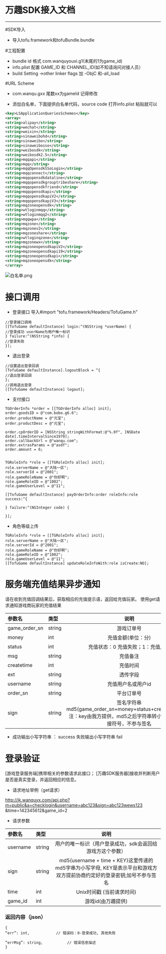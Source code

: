 # 万趣SDK接入文档

---
#SDK导入
* 导入tofu.framework和tofuBundle.bundle

#工程配置
* bundle id 格式 com.wanquyouxi.g1(末尾的1为game_id)
* info.plist 配置 GAME_ID 和 CHANNEL_ID(如不知请询问对接人员）
* build Setting ->other linker flags 加 -ObjC 和-all_load

#URL Scheme

* com.wanqu.gxx  尾数xx为gameId 记得修改 

* 添加白名单，下面提供白名单代码，source code 打开info.plist 粘贴就可以

```xml
<key>LSApplicationQueriesSchemes</key>
<array>
<string>alipay</string>
<string>wechat</string>
<string>weixin</string>
<string>sinaweibohd</string>
<string>sinaweibo</string>
<string>sinaweibosso</string>
<string>weibosdk</string>
<string>weibosdk2.5</string>
<string>mqqapi</string>
<string>mqq</string>
<string>mqqOpensdkSSoLogin</string>
<string>mqqconnect</string>
<string>mqqopensdkdataline</string>
<string>mqqopensdkgrouptribeshare</string>
<string>mqqopensdkfriend</string>
<string>mqqopensdkapi</string>
<string>mqqopensdkapiV2</string>
<string>mqqopensdkapiV3</string>
<string>mqzoneopensdk</string>
<string>wtloginmqq</string>
<string>wtloginmqq2</string>
<string>mqqwpa</string>
<string>mqzone</string>
<string>mqzonev2</string>
<string>mqzoneshare</string>
<string>wtloginqzone</string>
<string>mqzonewx</string>
<string>mqzoneopensdkapiV2</string>
<string>mqzoneopensdkapi19</string>
<string>mqzoneopensdkapi</string>
<string>mqzoneopensdk</string>
</array>
```
![白名单.png](http://upload-images.jianshu.io/upload_images/1899979-4fe604e8958cddfa.png?imageMogr2/auto-orient/strip%7CimageView2/2/w/1240)

# 接口调用 
* 登录接口 导入#import "tofu.framework/Headers/TofuGame.h"

```objc
//登录接口调用
[[TofuGame defaultInstance] login:^(NSString *userName) {
//登录成功 userName为用户唯一标识
} failure:^(NSString *info) {
//登录失败
}];
```

* 退出登录
```objc
//设置退出登录回调
[TofuGame defaultInstance].logoutBlock = ^{
//退出登录回调
};
//调用退出登录
[[TofuGame defaultInstance] logout];
```

* 支付接口

```objc
TGOrderInfo *order = [[TGOrderInfo alloc] init];
order.goodsID = @"com.bobo.g6.6";
order.productName = @"元宝";
order.productDesc = @"元宝";

order.cpOrderID = [NSString stringWithFormat:@"%.0f", [NSDate date].timeIntervalSince1970];
order.callbackUrl = @"wanqu.com";
order.extrasParams = @"asdf";
order.amount = 6;


TGRoleInfo *role = [[TGRoleInfo alloc] init];
role.serverName = @"大陆一区";
role.serverId = @"2001";
role.gameRoleName = @"你好啊";
role.gameRoleID = @"1002";
role.gameUserLevel = @"11";

[[TofuGame defaultInstance] payOrderInfo:order roleInfo:role success:^{

} failure:^(NSInteger code) {

}];
```

* 角色等级上传

```objc
TGRoleInfo *role = [[TGRoleInfo alloc] init];
role.serverName = @"大陆一区";
role.serverId = @"2001";
role.gameRoleName = @"你好啊";
role.gameRoleID = @"1002";
role.gameUserLevel = @"11";
[[TofuGame defaultInstance] updateRoleInfoWith:role isCreate:NO];
```


# 服务端充值结果异步通知

请在收到充值回调结果后，获取相应的充值提示语，返回给充值玩家。
使用get请求通知游戏商玩家的充值结果


| 参数名  |  类型  |   说明 |
|:----------- |:-------- |:---------------:|
| game_order_sn |   string  |  游戏订单号 |
| money  |  int   | 充值金额(单位：分) |
| status  |  int  |  充值状态：0 充值失败；1：充值成功 |
| msg  |  string  |   充值备注 |
| createtime  |  int   |  充值时间 |
| ext  |  string  |  透传字段 |
| username  | string   | 充值用户名或用户id |
| order_sn  |  string  |  平台订单号 |
| sign   | string   | 签名字符串 md5(game_order_sn+money+status+createtime+key) 注：key由我方提供，md5之后字符串转小写。+号为连接符号，不参与签名|

* 成功输出小写字符串 ： success 失败输出小写字符串 fail

# 登录验证


[游戏登录服务端]携带相关的参数请求此接口； [万趣SDK服务器]接收并判断用户是否是真实登录，并返回相应的信息。


* 请求地址举例（get请求）

http://jk.wanquyx.com/api.php?m=public&a=checklogin&username=abc123&sign=abc123wews123 &time=142345612&game_id=2


* 请求参数

|参数名        |  类型    |说明             |
|:----------- |:-------- |:---------------:|
|  username   |  string  |  用户的唯一标识（用户登录成功，sdk会返回给游戏方这个参数）    |    
|  sign       |  string  |  md5(username + time + KEY)这里传递的md5字串为小写字母, KEY是表示平台和游戏方双方提前协商约定好的登录密钥;加号不参与签名   |  
|  time       |  int     |  Unix时间戳 (当前请求时间)  |
|  game_id       |  int     |  游戏id(由万趣提供) | 

### 返回内容（json）

```
{
“err”: int,            // 错误码：0-登录成功, 其他失败

“errMsg”: string,           // 错误信息描述
}
```


